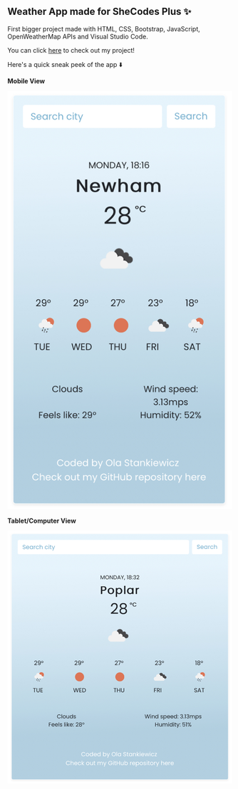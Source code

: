 ## Weather App made for SheCodes Plus ✨

First bigger project made with HTML, CSS, Bootstrap, JavaScript, OpenWeatherMap APIs and Visual Studio Code.

You can click [here](https://zen-blackwell-54d68b.netlify.app/) to check out my project!

Here's a quick sneak peek of the app ⬇️

**Mobile View**

![GitHub Logo](/pic/weather-app-mobile-view.jpg)

**Tablet/Computer View**

![GitHub Logo](/pic/weather-app-desktop-view.jpg)
